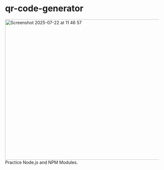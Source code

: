 # qr-code-generator
<img width="727" height="461" alt="Screenshot 2025-07-22 at 11 46 57" src="https://github.com/user-attachments/assets/966cb65f-6243-4248-9489-baac7bc0dd11" />
Practice Node.js and NPM Modules.
